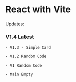 # React with Vite 


Updates: 
### V1.4 Latest

    - V1.3 - Simple Card

    - V1.2 Random Code 
    
    - V1 Random Code

    - Main Empty